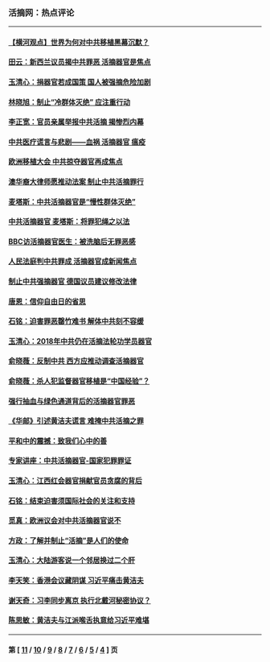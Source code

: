 ### 活摘网：热点评论
---
#### [【横河观点】世界为何对中共移植黑幕沉默？](../../pages/nf5879/n13244249.md?01260430) 
#### [田云：新西兰议员揭中共罪恶 活摘器官是焦点](../../pages/nf5879/n13070629.md?01260430) 
#### [玉清心：捐器官若成国策 国人被强摘危险加剧](../../pages/nf5879/n12802713.md?01260430) 
#### [林晓旭：制止“冷群体灭绝” 应注重行动](../../pages/nf5879/n12779736.md?01260430) 
#### [李正宽：官员亲属举报中共活摘 揭惨烈内幕](../../pages/nf5879/n12684490.md?01260430) 
#### [中共医疗谎言与悲剧——血祸 活摘器官 瘟疫](../../pages/nf5879/n12372103.md?01260430) 
#### [欧洲移植大会 中共掠夺器官再成焦点](../../pages/nf5879/n11538883.md?01260430) 
#### [澳华裔大律师愿推动法案 制止中共活摘罪行](../../pages/nf5879/n11377039.md?01260430) 
#### [麦塔斯：中共活摘器官是“慢性群体灭绝”](../../pages/nf5879/n11350529.md?01260430) 
#### [中共活摘器官 麦塔斯：将罪犯绳之以法](../../pages/nf5879/n11347973.md?01260430) 
#### [BBC访活摘器官医生：被洗脑后无罪恶感](../../pages/nf5879/n11335935.md?01260430) 
#### [人民法庭判中共罪成 活摘器官成新闻焦点](../../pages/nf5879/n11331578.md?01260430) 
#### [制止中共强摘器官 德国议员建议修改法律](../../pages/nf5879/n11249451.md?01260430) 
#### [唐恩：信仰自由日的省思](../../pages/nf5879/n11003525.md?01260430) 
#### [石铭：迫害罪恶罄竹难书  解体中共刻不容缓](../../pages/nf5879/n10942855.md?01260430) 
#### [玉清心：2018年中共仍在活摘法轮功学员器官](../../pages/nf5879/n10914646.md?01260430) 
#### [俞晓薇：反制中共 西方应推动调查活摘器官](../../pages/nf5879/n10794671.md?01260430) 
#### [俞晓薇：杀人犯监督器官移植是“中国经验”？](../../pages/nf5879/n10466427.md?01260430) 
#### [强行抽血与绿色通道背后的活摘器官罪恶](../../pages/nf5879/n10004708.md?01260430) 
#### [《华邮》引述黄洁夫谎言 难掩中共活摘之罪](../../pages/nf5879/n9642309.md?01260430) 
#### [平和中的震撼：致我们心中的善](../../pages/nf5879/n9021123.md?01260430) 
#### [专家讲座：中共活摘器官-国家犯罪罪证](../../pages/nf5879/n8828153.md?01260430) 
#### [玉清心：江西红会器官捐献官员贪腐的背后](../../pages/nf5879/n8522122.md?01260430) 
#### [石铭：结束迫害须国际社会的关注和支持](../../pages/nf5879/n8443497.md?01260430) 
#### [觅真：欧洲议会对中共活摘器官说不](../../pages/nf5879/n8337486.md?01260430) 
#### [方政：了解并制止“活摘”是人们的使命](../../pages/nf5879/n8329214.md?01260430) 
#### [玉清心：大陆游客说一个邻居换过二个肝](../../pages/nf5879/n8291404.md?01260430) 
#### [李天笑：香港会议藏阴谋 习近平痛击黄洁夫](../../pages/nf5879/n8241459.md?01260430) 
#### [谢天奇：习李同步离京 执行北戴河秘密协议？](../../pages/nf5879/n8230418.md?01260430) 
#### [陈思敏：黄洁夫与江派喉舌执意给习近平难堪](../../pages/nf5879/n8222166.md?01260430) 

---
#### 第 [ [11](./11.md?01260430) / [10](./10.md?01260430) / [9](./9.md?01260430) / [8](./8.md?01260430) / [7](./7.md?01260430) / [6](./6.md?01260430) / [5](./5.md?01260430) / [4](./4.md?01260430) ] 页
